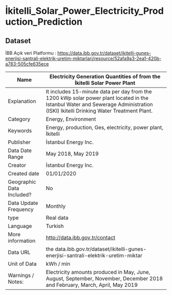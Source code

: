 # İkitelli_Solar_Power_Electricity_Production_Prediction
## Dataset
İBB Açık veri Platformu : https://data.ibb.gov.tr/dataset/ikitelli-gunes-enerjisi-santrali-elektrik-uretim-miktarlari/resource/52afa9a3-2ea1-420b-a783-505cfe635ece

| Name                      | Electricity Generation Quantities of from the İkitelli Solar Power Plant                                                                                                         |
|---------------------------|----------------------------------------------------------------------------------------------------------------------------------------------------------------------------------|
| Explanation               | It includes 15-minute data per day from the 1200 kWp solar power plant located in the Istanbul Water and Sewerage Administration (ISKI) Ikitelli Drinking Water Treatment Plant. |
| Category                  | Energy, Environment                                                                                                                                                              |
| Keywords                  | Energy, production, Ges, electricity, power plant, İkitelli                                                                                                                      |
| Publisher                 | İstanbul Energy Inc.                                                                                                                                                             |
| Data Date Range           | May 2018, May 2019                                                                                                                                                               |
| Creator                   | İstanbul Energy Inc.                                                                                                                                                             |
| Created date              | 01/01/2020                                                                                                                                                                       |
| Geographic Data Included? | No                                                                                                                                                                               |
| Data Update Frequency     | Monthly                                                                                                                                                                          |
| type                      | Real data                                                                                                                                                                        |
| Language                  | Turkish                                                                                                                                                                          |
| More information          | http://data.ibb.gov.tr/contact                                                                                                                                                   |
| Data URL                  | the data.ibb.gov.tr/dataset/ikitelli-gunes-enerjisi-santrali-elektrik-uretim-miktar                                                                                              |
| Unit of Data              | kWh / min                                                                                                                                                                        |
| Warnings / Notes:         | Electricity amounts produced in May, June, August, September, November, December 2018 and February, March, April, May 2019                                                       |
